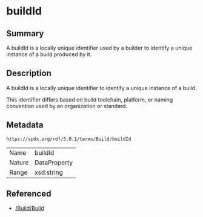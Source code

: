 <!-- Automatically generated by spec-parser v2.5.0 on 2024-08-10T18:46:28.607668+00:00 -->
<!-- SPDX-License-Identifier: Community-Spec-1.0 -->

# buildId

## Summary

A buildId is a locally unique identifier used by a builder to identify a unique
instance of a build produced by it.


## Description

A buildId is a locally unique identifier to identify a unique instance of a
build.

This identifier differs based on build toolchain, platform, or naming
convention used by an organization or standard.


## Metadata

`https://spdx.org/rdf/3.0.1/terms/Build/buildId`


| | |
|---|---|
| Name | buildId |
| Nature | DataProperty |
| Range | xsd:string |




## Referenced

- [/Build/Build](../../Build/Classes/Build.md)

